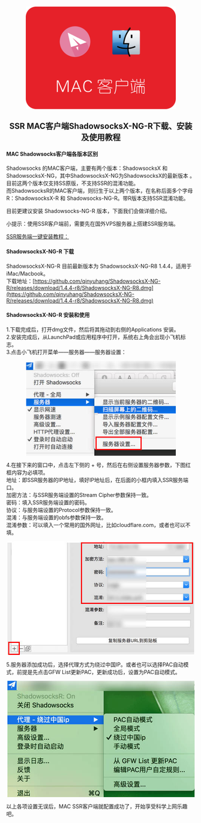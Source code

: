 <p align="center">
<img width="400" align="center" src="Assets/2018-07-21_133237.png"/>
<h2 align="center">SSR MAC客户端ShadowsocksX-NG-R下载、安装及使用教程</h2>
</p>

#### MAC Shadowsocks客户端各版本区别
Shadowsocks 的MAC客户端，主要有两个版本：ShadowsocksX 和 ShadowsocksX-NG，其中ShadowsocksX-NG为ShadowsocksX的最新版本 。目前这两个版本仅支持SS原版，不支持SSR的混淆功能。    
而ShadowsocksR的MAC客户端，则衍生于以上两个版本，在名称后面多个字母R：ShadowsocksX-R 和 Shadowsocks-NG-R。带R版本支持SSR混淆功能。

目前更建议安装 Shadowsocks-NG-R 版本，下面我们会做详细介绍。  

小提示：使用SSR客户端前，需要先在国外VPS服务器上搭建SSR服务端。

[SSR服务端一键安装教程：](05.InstallSSR.md)  

#### ShadowsocksX-NG-R 下载
ShadowsocksX-NG-R 目前最新版本为 ShadowsocksX-NG-R8 1.4.4，适用于iMac/Macbook。  
下载地址：[https://github.com/qinyuhang/ShadowsocksX-NG-R/releases/download/1.4.4-r8/ShadowsocksX-NG-R8.dmg](https://github.com/qinyuhang/ShadowsocksX-NG-R/releases/download/1.4.4-r8/ShadowsocksX-NG-R8.dmg)
#### ShadowsocksX-NG-R 安装和使用
1.下载完成后，打开dmg文件，然后将其拖动到右侧的Applications 安装。  
2.安装完成后，从LaunchPad或应用程序中打开，系统右上角会出现小飞机标志。  
3.点击小飞机打开菜单——服务器——服务器设置：  

<p align="center">
    <img align="center" src="Assets/Snipaste_2019-05-19_18-11-36.png"/>
</p>

4.在接下来的窗口中，点击左下侧的  + 号，然后在右侧设置服务器参数，下图红框内容为必填项。  
地址：即SSR服务器的IP地址，填好IP地址后，在后面的小框内填入SSR服务端口。  
加密方法：与SSR服务端设置的Stream Cipher参数保持一致。  
密码：填入SSR服务端设置的密码。  
协议：与服务端设置的Protocol参数保持一致。   
混淆：与服务端设置的obfs参数保持一致。  
混淆参数：可以填入一个常用的国外网址，比如cloudflare.com，或者也可以不填。  

<p align="center">
    <img align="center" src="Assets/Snipaste_2019-05-19_18-12-53.png"/>
</p>

5.服务器添加成功后，选择代理方式为绕过中国IP。或者也可以选择PAC自动模式，前提是先点击GFW List更新PAC，更新成功后，设置为PAC自动模式。  
 
<p align="center">
    <img align="center" src="Assets/Snipaste_2019-05-19_18-13-24.png"/>
</p>

以上各项设置无误后，MAC SSR客户端就配置成功了，开始享受科学上网乐趣吧。